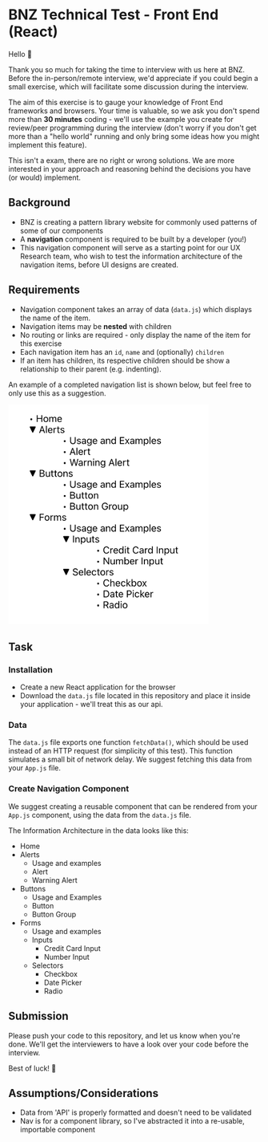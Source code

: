# BNZ Technical Test - Front End (React)

Hello 👋 

Thank you so much for taking the time to interview with us here at BNZ. Before the in-person/remote interview, we'd appreciate if you could begin a small exercise, which will facilitate some discussion during the interview.

The aim of this exercise is to gauge your knowledge of Front End frameworks and browsers. Your time is valuable, so we ask you don't spend more than **30 minutes** coding - we'll use the example you create for review/peer programming during the interview (don't worry if you don't get more than a "hello world" running and only bring some ideas how you might implement this feature).

This isn't a exam, there are no right or wrong solutions. We are more interested in your approach and reasoning behind the decisions you have (or would) implement.

## Background
* BNZ is creating a pattern library website for commonly used patterns of some of our components
* A **navigation** component is required to be built by a developer (you!)
* This navigation component will serve as a starting point for our UX Research team, who wish to test the information architecture of the navigation items, before UI designs are created.

## Requirements
* Navigation component takes an array of data (<code>data.js</code>) which displays the name of the item.
* Navigation items may be **nested** with children
* No routing or links are required - only display the name of the item for this exercise
* Each navigation item has an <code>id</code>, <code>name</code> and (optionally) <code>children</code>
* If an item has children, its respective children should be show a relationship to their parent (e.g. indenting).

An example of a completed navigation list is shown below, but feel free to only use this as a suggestion.

<img src="https://github.com/bnz-digital/techincal-test-front-end-react/blob/main/IA.png?raw=true" alt="IA image" width="400"/>

## Task

### Installation
* Create a new React application for the browser
* Download the <code>data.js</code> file located in this repository and place it inside your application - we'll treat this as our api.

### Data
The <code>data.js</code> file exports one function <code>fetchData()</code>, which should be used instead of an HTTP request (for simplicity of this test). This function simulates a small bit of network delay. We suggest fetching this data from your <code>App.js</code> file.

### Create Navigation Component
We suggest creating a reusable component that can be rendered from your <code>App.js</code> component, using the data from the <code>data.js</code> file.

The Information Architecture in the data looks like this:

* Home
* Alerts
    * Usage and examples
    * Alert
    * Warning Alert
* Buttons
    * Usage and Examples
    * Button
    * Button Group
* Forms
    * Usage and examples
    * Inputs
        * Credit Card Input
        * Number Input
    * Selectors
        * Checkbox
        * Date Picker
        * Radio

## Submission
Please push your code to this repository, and let us know when you're done. We'll get the interviewers to have a look over your code before the interview.

Best of luck! 🎉

## Assumptions/Considerations
- Data from 'API' is properly formatted and doesn't need to be validated
- Nav is for a component library, so I've abstracted it into a re-usable, importable component 